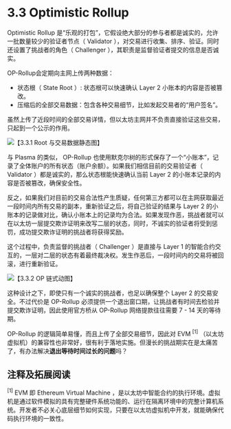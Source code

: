 # 3.3 Optimistic Rollup

Optimistic Rollup 是“乐观的打包”，它假设绝大部分的参与者都是诚实的，允许一批数量较少的验证者节点（ Validator ），对交易进行收集、排序、验证。同时还设置了挑战者的角色（ Challenger ），其职责是监督验证者提交的信息是否诚实。

OP-Rollup会定期向主网上传两种数据：

* 状态根（ State Root ）: 状态根可以快速确认 Layer 2 小账本的内容是否被篡改。
* 压缩后的全部交易数据：包含各种交易细节，比如发起交易者的“用户签名”。

虽然上传了近段时间的全部交易详情，但以太坊主网并不负责直接验证这些交易，只起到一个公示的作用。

![【3.3.1 Root 与交易数据静态图】](https://www.notion.so/image/https%3A%2F%2Fs3-us-west-2.amazonaws.com%2Fsecure.notion-static.com%2F7ebbe6db-6a25-42ea-97cc-64fa523641f2%2FUntitled.png?id=ad5a0c81-e76f-46d1-8728-1fc01c7ff7be\&table=block\&spaceId=b1dd17ad-aa83-4faf-9395-5329c519d830\&width=2000\&userId=e298088e-2c93-42ed-870b-b44d950d1eae\&cache=v2)

与 Plasma 的类似， OP-Rollup 也使用默克尔树的形式保存了一个“小账本”，记录了全体账户的所有状态（账户余额）。如果我们相信目前的交易验证者（ Validator ）都是诚实的，那么状态根能快速确认当前 Layer 2 的小账本记录的内容是否被篡改，确保安全性。

反之，如果我们对目前的交易合法性产生质疑，任何第三方都可以在主网获取最近一段时间内所有交易的副本，重新验证之后，将自己验证的结果与 Layer 2 的小账本的记录做对比，确认小账本上的记录均为合法。如果发现作恶，挑战者就可以在以太坊一层提交欺诈证明来改写二层的状态，同时，不诚实的验证者将受到惩罚，成功提交欺诈证明的挑战者将获得奖励。

这个过程中，负责监督的挑战者（ Challenger ）是直接与 Layer 1 的智能合约交互的，一层对二层的状态有着最终裁决权。发生作恶后，一段时间内的交易将被回滚，进行重新验证。

![【3.3.2 OP 链式动图】](https://www.notion.so/image/https%3A%2F%2Fs3-us-west-2.amazonaws.com%2Fsecure.notion-static.com%2F102271a3-54a8-4136-b765-304d89e9a7cd%2FUntitled.png?id=be692cc4-5379-4eea-b475-84cc7d1c46a2\&table=block\&spaceId=b1dd17ad-aa83-4faf-9395-5329c519d830\&width=2000\&userId=e298088e-2c93-42ed-870b-b44d950d1eae\&cache=v2)

这种设计之下，即使只有一个诚实的挑战者，也足以确保整个 Layer 2 的交易安全。不过代价是 OP-Rollup 必须提供一个退出窗口期，让挑战者有时间去检验并提交欺诈证明，因此使用官方桥从 OP-Rollup 网络提款往往需要 7 - 14 天的等待期。

OP-Rollup 的逻辑简单易懂，而且上传了全部交易细节，因此对 EVM <sup>[1]</sup> （以太坊虚拟机）的兼容性也非常好，很有利于落地实施。但漫长的挑战期实在是太痛苦了，有办法解决**退出等待时间过长的问题**吗？

## 注释及拓展阅读
<sup>[1]</sup> EVM 即 Ethereum Virtual Machine ，是以太坊中智能合约的执行环境。虚拟机是通过软件模拟的具有完整硬件系统功能的、运行在隔离环境中的完整计算机系统。开发者不必关心底层细节如何实现，只要在以太坊虚拟机中开发，就能确保代码执行环境的一致性。
